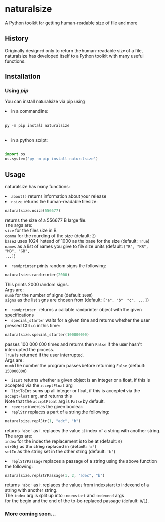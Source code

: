 # naturalsize
A Python toolkit for getting human-readable size of file and more
## History
Originally designed only to return the human-readable size of a file,<br/>
naturalsize has developed itself to a Python toolkit with many useful functions.
## Installation
### Using *pip*
You can install naturalsize via pip using
<li>in a commandline:</li><br/>

```
py -m pip install naturalsize
```
<br/>
<li>in a python script:</li><br/>

```python
import os
os.system('py -m pip install naturalsize')
```
## Usage
naturalsize has many functions:
<li><code>about()</code> returns information about your release</li>
<li><code>nsize</code> returns the human-readable filesize:

```python
naturalsize.nsize(556677)
```
returns the size of a 556677 B large file.<br/>
The args are:<br/>
<code>size</code> for the files size in B<br/>
<code>comma</code> for the rounding of the size (default: <code>2</code>)<br/>
<code>base2</code> uses 1024 instead of 1000 as the base for the size (default: <code>True</code>)<br/>
<code>names</code> as a list of names you give to file size units (default: <code>["B", "KB", "MB", "GB", ...]</code>)</li>
<li><code>randprinter</code> prints random signs the following:

```python
naturalsize.randprinter(2000)
```
This prints 2000 random signs.<br/>
Args are:<br/>
<code>numb</code> for the number of signs (default: <code>1000</code>)<br/>
<code>signs</code> as the list signs are chosen from (default: <code>["a", "b", "c", ...]</code>)</li>
<li><code>randprinter_</code> returns a callable randprinter object with the given specifications</li>
<li><code>special_starter</code> waits for a given time and returns whether the user pressed Ctrl+c in this time:

```python
naturalsize.special_starter(100000000)
```
passes 100 000 000 times and returns then <code>False</code> if the user hasn't interrupted the process.<br/>
<code>True</code> is returned if the user interrupted.<br/>
Args are:<br/>
<code>numb</code>The number the program passes before returning <code>False</code> (default: <code>150000000</code>)</li>
<li><code>isInt</code> returns whether a given object is an integer or a float, if this is accepted via the <code>acceptFloat</code> arg</li>
<li><code>listToInt</code> sums up all integer or float, if this is accepted via the <code>acceptFloat</code> arg, and returns this<br/>
Note that the <code>acceptFloat</code> arg is <code>False</code> by default.</li>
<li><code>reverse</code> inverses the given boolean</li>
<li><code>replStr</code> replaces a part of a string the following:

```python
naturalsize.replStr(1, "adc", "b")
```
returns <code>'abc'</code> as it replaces the value at index of a string with another string.<br/>
The args are:<br/>
<code>index</code> for the index the replacement is to be at (default: <code>0</code>)<br/>
<code>strObj</code> as the string replaced in (default: <code>'a'</code>)<br/>
<code>setIn</code> as the string set in the other string (default: <code>'b'</code>)</li>
<li><code>replStrPassage</code> replaces a passage of a string using the above function the following:

```python
naturalsize.replStrPassage(1, 2, "adec", "b")
```
returns <code>'abc'</code> as it replaces the values from indexstart to indexend of a string with another string.<br/>
The <code>index</code> arg is split up into <code>indexstart</code> and <code>indexend</code> args<br/>
for the begin and the end of the to-be-replaced passage (default: <code>0</code>/<code>1</code>).

### More coming soon...